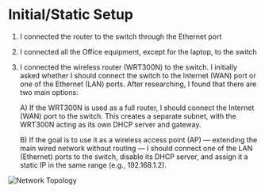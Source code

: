 # Initial/Static Setup

1. I connected the router to the switch through the Ethernet port

2. I connected all the Office equipment, except for the laptop, to the switch

3. I connected the wireless router (WRT300N) to the switch. I initially asked whether I should connect the switch to the Internet (WAN) port or one of the Ethernet (LAN) ports. After researching, I found that there are two main options:
    
   A) If the WRT300N is used as a full router, I should connect the Internet (WAN) port to the switch. This creates a separate subnet, with the WRT300N acting         as its own DHCP server and gateway.

   B) If the goal is to use it as a wireless access point (AP) — extending the main wired network without routing — I should connect one of the LAN (Ethernet)         ports to the switch, disable its DHCP server, and assign it a static IP in the same range (e.g., 192.168.1.2).

![Network Topology](images/image_1.png)
